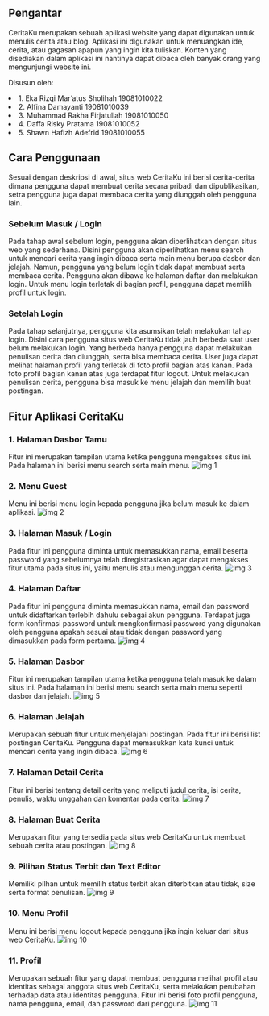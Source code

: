 ## Pengantar
CeritaKu merupakan sebuah aplikasi website yang dapat digunakan untuk menulis cerita atau blog. Aplikasi ini digunakan untuk menuangkan ide, cerita, atau gagasan apapun yang ingin kita tuliskan. Konten yang disediakan dalam aplikasi ini nantinya dapat dibaca oleh banyak orang yang mengunjungi website ini.

Disusun oleh:
<li>1. Eka Rizqi Mar’atus Sholihah		19081010022</li>
<li>2. Alfina Damayanti				    19081010039</li>
<li>3. Muhammad Rakha Firjatullah		19081010050</li>
<li>4. Daffa Risky Pratama				19081010052</li>
<li>5. Shawn Hafizh Adefrid				19081010055</li>


## Cara Penggunaan
Sesuai dengan deskripsi di awal, situs web CeritaKu ini berisi cerita-cerita dimana pengguna dapat membuat cerita secara pribadi dan dipublikasikan, setra pengguna juga dapat membaca cerita yang diunggah oleh pengguna lain.

### Sebelum Masuk / Login
Pada tahap awal sebelum login, pengguna akan diperlihatkan dengan situs web yang sederhana. Disini pengguna akan diperlihatkan menu search untuk mencari cerita yang ingin dibaca serta main menu berupa dasbor dan jelajah. Namun, pengguna yang belum login tidak dapat membuat serta membaca cerita. Pengguna akan dibawa ke halaman daftar dan melakukan login. Untuk menu login terletak di bagian profil, pengguna dapat memilih profil untuk login.

### Setelah Login
Pada tahap selanjutnya, pengguna kita asumsikan telah melakukan tahap login. Disini cara pengguna situs web CeritaKu tidak jauh berbeda saat user belum melakukan login. Yang berbeda hanya pengguna dapat melakukan penulisan cerita dan diunggah, serta bisa membaca cerita. User juga dapat melihat halaman profil yang terletak di foto profil bagian atas kanan. Pada foto profil bagian kanan atas juga terdapat fitur logout. Untuk melakukan penulisan cerita, pengguna bisa masuk ke menu jelajah dan memilih buat postingan.

## Fitur Aplikasi CeritaKu

### 1. Halaman Dasbor Tamu
Fitur ini merupakan tampilan utama ketika pengguna mengakses situs ini. Pada halaman ini berisi menu search serta main menu.
![img 1](desain/5.png)

### 2. Menu Guest
Menu ini berisi menu login kepada pengguna jika belum masuk ke dalam aplikasi.
![img 2](desain/2.png)

### 3. Halaman Masuk / Login
Pada fitur ini pengguna diminta untuk memasukkan nama, email beserta password yang sebelumnya telah diregistrasikan agar dapat mengakses fitur utama pada situs ini, yaitu menulis atau mengunggah cerita.
![img 3](desain/3.png)

### 4. Halaman Daftar
Pada fitur ini pengguna diminta memasukkan nama, email dan password untuk didaftarkan terlebih dahulu sebagai akun pengguna. Terdapat juga form konfirmasi password untuk mengkonfirmasi password yang digunakan oleh pengguna apakah sesuai atau tidak dengan password yang dimasukkan pada form pertama.
![img 4](desain/4.png)

### 5. Halaman Dasbor
Fitur ini merupakan tampilan utama ketika pengguna telah masuk ke dalam situs ini. Pada halaman ini berisi menu search serta main menu seperti dasbor dan jelajah.
![img 5](desain/1.png)

### 6. Halaman Jelajah
Merupakan sebuah fitur untuk menjelajahi postingan. Pada fitur ini berisi list postingan CeritaKu. Pengguna dapat memasukkan kata kunci untuk mencari cerita yang ingin dibaca.
![img 6](desain/6.png)

### 7. Halaman Detail Cerita
Fitur ini berisi tentang detail cerita yang meliputi judul cerita, isi cerita, penulis, waktu unggahan dan komentar pada cerita.
![img 7](desain/7.png)

### 8. Halaman Buat Cerita
Merupakan fitur yang tersedia pada situs web CeritaKu untuk membuat sebuah cerita atau postingan.
![img 8](desain/8.png)

### 9. Pilihan Status Terbit dan Text Editor
Memiliki pilhan untuk memilih status terbit akan diterbitkan atau tidak, size serta format penulisan.
![img 9](desain/9.png)

### 10. Menu Profil
Menu ini berisi menu logout kepada pengguna jika ingin keluar dari situs web CeritaKu.
![img 10](desain/10.png)

### 11. Profil
Merupakan sebuah fitur yang dapat membuat pengguna melihat profil atau identitas sebagai anggota situs web CeritaKu, serta melakukan perubahan terhadap data atau identitas pengguna. Fitur ini berisi foto profil pengguna, nama pengguna, email, dan password dari pengguna.
![img 11](desain/11.png)
